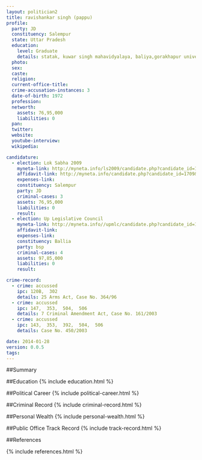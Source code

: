 ```yaml
---
layout: politician2
title: ravishankar singh (pappu)
profile: 
  party: JD
  constituency: Salempur
  state: Uttar Pradesh
  education: 
    level: Graduate
    details: statak, kuwar singh mahavidyalaya, baliya,gorakhapur university, gorkhpur in year 1986.
  photo: 
  sex: 
  caste: 
  religion: 
  current-office-title: 
  crime-accusation-instances: 3
  date-of-birth: 1972
  profession: 
  networth: 
    assets: 76,95,000
    liabilities: 0
  pan: 
  twitter: 
  website: 
  youtube-interview: 
  wikipedia: 

candidature: 
  - election: Lok Sabha 2009
    myneta-link: http://myneta.info/ls2009/candidate.php?candidate_id=1709
    affidavit-link: http://myneta.info/candidate.php?candidate_id=1709&scan=original
    expenses-link: 
    constituency: Salempur 
    party: JD
    criminal-cases: 3
    assets: 76,95,000
    liabilities: 0
    result:  
  - election: Up Legislative Council
    myneta-link: http://myneta.info//upmlc/candidate.php?candidate_id=15
    affidavit-link: 
    expenses-link: 
    constituency: Ballia 
    party: bsp
    criminal-cases: 4
    assets: 97,85,000
    liabilities: 0
    result:  

crime-record: 
  - crime: accussed
    ipc: 120B,  302
    details: 25 Arms Act, Case No. 364/96 
  - crime: accussed
    ipc: 147,  353,  504,  506
    details: 7 Criminal Amendment Act, Case No. 161/2003 
  - crime: accussed
    ipc: 143,  353,  392,  504,  506
    details: Case No. 450/2003 

date: 2014-01-28
version: 0.0.5
tags: 
---
```

##Summary


##Education
{% include education.html %}


##Political Career
{% include political-career.html %}


##Criminal Record
{% include criminal-record.html %}


##Personal Wealth
{% include personal-wealth.html %}


##Public Office Track Record
{% include track-record.html %}


##References


{% include references.html %}